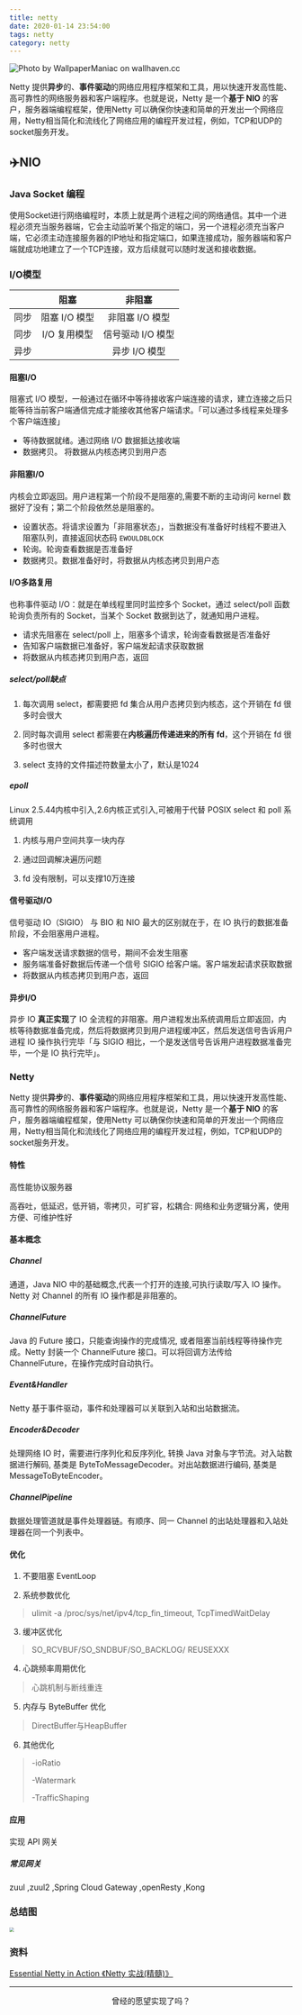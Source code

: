 ```yaml
---
title: netty
date: 2020-01-14 23:54:00
tags: netty
category: netty
---
```


![Photo by WallpaperManiac on wallhaven.cc](/netty.png)


Netty 提供**异步**的、**事件驱动**的网络应用程序框架和工具，用以快速开发高性能、高可靠性的网络服务器和客户端程序。也就是说，Netty 是一个**基于 NIO** 的客户，服务器端编程框架，使用Netty 可以确保你快速和简单的开发出一个网络应用，Netty相当简化和流线化了网络应用的编程开发过程，例如，TCP和UDP的socket服务开发。

<!--more-->

## ✈️NIO

### Java Socket 编程
使用Socket进行网络编程时，本质上就是两个进程之间的网络通信。其中一个进程必须充当服务器端，它会主动监听某个指定的端口，另一个进程必须充当客户端，它必须主动连接服务器的IP地址和指定端口，如果连接成功，服务器端和客户端就成功地建立了一个TCP连接，双方后续就可以随时发送和接收数据。

### I/O模型

|      |     阻塞      |      非阻塞       |
| :--: | :-----------: | :---------------: |
| 同步 | 阻塞 I/O 模型 |  非阻塞 I/O 模型  |
| 同步 | I/O 复用模型  | 信号驱动 I/O 模型 |
| 异步 |               |   异步 I/O 模型   |

#### 阻塞I/O

阻塞式 I/O 模型，一般通过在循环中等待接收客户端连接的请求，建立连接之后只能等待当前客户端通信完成才能接收其他客户端请求。「可以通过多线程来处理多个客户端连接」

- 等待数据就绪。通过网络 I/O 数据抵达接收端
- 数据拷贝。 将数据从内核态拷贝到用户态

#### 非阻塞I/O

内核会立即返回。用户进程第一个阶段不是阻塞的,需要不断的主动询问 kernel 数据好了没有；第二个阶段依然总是阻塞的。

- 设置状态。将请求设置为「非阻塞状态」，当数据没有准备好时线程不要进入阻塞队列，直接返回状态码 `EWOULDBLOCK` 
- 轮询。轮询查看数据是否准备好
- 数据拷贝。数据准备好时，将数据从内核态拷贝到用户态

#### I/O多路复用

也称事件驱动 I/O：就是在单线程里同时监控多个 Socket，通过 select/poll 函数轮询负责所有的 Socket，当某个 Socket 数据到达了，就通知用户进程。

- 请求先阻塞在 select/poll 上，阻塞多个请求，轮询查看数据是否准备好
- 告知客户端数据已准备好，客户端发起请求获取数据
- 将数据从内核态拷贝到用户态，返回

##### select/poll缺点 

1. 每次调用 select，都需要把 fd 集合从用户态拷贝到内核态，这个开销在 fd 很多时会很大

2. 同时每次调用 select 都需要在**内核遍历传递进来的所有 fd**，这个开销在 fd 很多时也很大

3. select 支持的文件描述符数量太小了，默认是1024

##### epoll

Linux 2.5.44内核中引入,2.6内核正式引入,可被用于代替 POSIX select 和 poll 系统调用

1. 内核与用户空间共享一块内存

2. 通过回调解决遍历问题

3. fd 没有限制，可以支撑10万连接

#### 信号驱动I/O

信号驱动 IO（SIGIO） 与 BIO 和 NIO 最大的区别就在于，在 IO 执行的数据准备阶段，不会阻塞用户进程。

- 客户端发送请求数据的信号，期间不会发生阻塞
- 服务端准备好数据后传递一个信号 SIGIO 给客户端。客户端发起请求获取数据
- 将数据从内核态拷贝到用户态，返回

#### 异步I/O

异步 IO **真正实现**了 IO 全流程的非阻塞。用户进程发出系统调用后立即返回，内核等待数据准备完成，然后将数据拷贝到用户进程缓冲区，然后发送信号告诉用户进程 IO 操作执行完毕「与 SIGIO 相比，一个是发送信号告诉用户进程数据准备完毕，一个是 IO 执行完毕」。

### Netty

Netty 提供**异步**的、**事件驱动**的网络应用程序框架和工具，用以快速开发高性能、高可靠性的网络服务器和客户端程序。也就是说，Netty 是一个**基于 NIO** 的客户，服务器端编程框架，使用Netty 可以确保你快速和简单的开发出一个网络应用，Netty相当简化和流线化了网络应用的编程开发过程，例如，TCP和UDP的socket服务开发。

#### 特性

高性能协议服务器

高吞吐，低延迟，低开销，零拷贝，可扩容，松耦合: 网络和业务逻辑分离，使用方便、可维护性好

#### 基本概念

##### Channel

通道，Java NIO 中的基础概念,代表一个打开的连接,可执行读取/写入 IO 操作。Netty 对 Channel 的所有 IO 操作都是非阻塞的。

##### ChannelFuture

Java 的 Future 接口，只能查询操作的完成情况, 或者阻塞当前线程等待操作完成。Netty 封装一个 ChannelFuture 接口。可以将回调方法传给 ChannelFuture，在操作完成时自动执行。

##### Event&Handler

Netty 基于事件驱动，事件和处理器可以关联到入站和出站数据流。

##### Encoder&Decoder

处理网络 IO 时，需要进行序列化和反序列化, 转换 Java 对象与字节流。对入站数据进行解码, 基类是 ByteToMessageDecoder。对出站数据进行编码, 基类是 MessageToByteEncoder。 

##### ChannelPipeline 

数据处理管道就是事件处理器链。有顺序、同一 Channel 的出站处理器和入站处理器在同一个列表中。

#### 优化

1. 不要阻塞 EventLoop

2. 系统参数优化

> ulimit -a /proc/sys/net/ipv4/tcp_fin_timeout, TcpTimedWaitDelay

3. 缓冲区优化

> SO_RCVBUF/SO_SNDBUF/SO_BACKLOG/ REUSEXXX

4. 心跳频率周期优化

> 心跳机制与断线重连

5. 内存与 ByteBuffer 优化

> DirectBuffer与HeapBuffer

6. 其他优化

> -ioRatio
>
> -Watermark
>
> -TrafficShaping

#### 应用

实现 API 网关

##### 常见网关

zuul ,zuul2 ,Spring Cloud Gateway ,openResty ,Kong 

### 总结图

<img src="https://github.com/oliverschen/Java-Summarize/blob/main/images/NIO.png" style="zoom:50%" />

### 资料

[Essential Netty in Action 《Netty 实战(精髓)》](https://waylau.gitbooks.io/essential-netty-in-action/content/GETTING%20STARTED/Asynchronous%20and%20Event%20Driven.html)


***

<center>曾经的愿望实现了吗？</center>